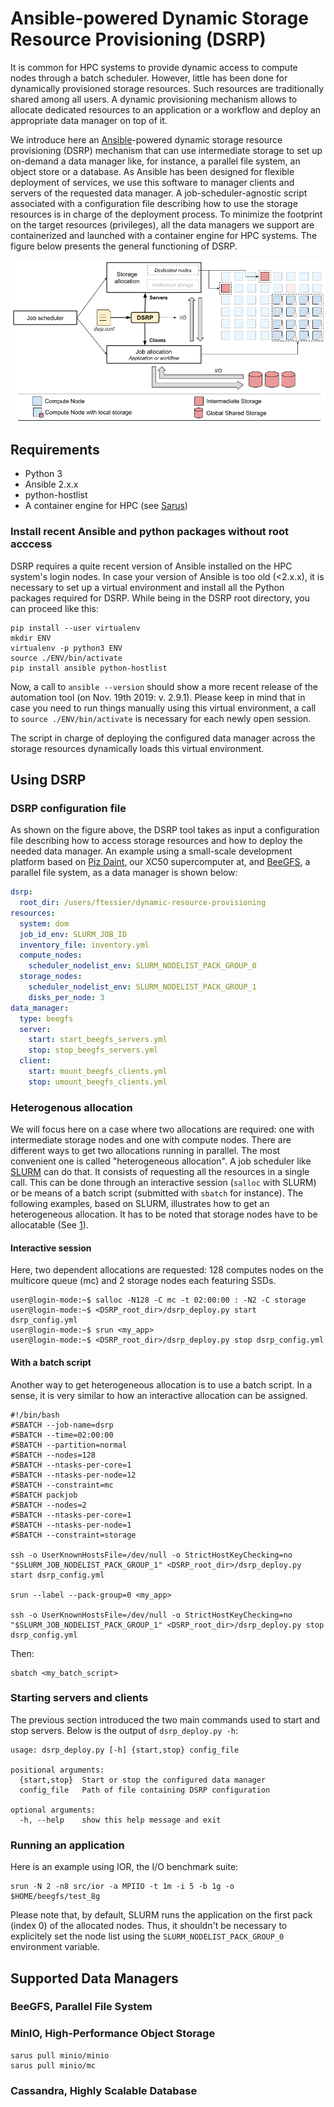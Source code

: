 # Ansible-powered Dynamic Storage Resource Provisioning (DSRP)

It is common for HPC systems to provide dynamic access to compute nodes
through a batch scheduler. However, little has been done for dynamically
provisioned storage resources. Such resources are traditionally shared among
all users. A dynamic provisioning mechanism allows to allocate dedicated
resources to an application or a workflow and deploy an appropriate data
manager on top of it.

We introduce here an [Ansible](https://www.ansible.com/)-powered dynamic storage resource provisioning
(DSRP) mechanism that can use intermediate storage to set up on-demand a data
manager like, for instance, a parallel file system, an object store or a
database. As Ansible has been designed for flexible deployment of services, 
we use this software to manager clients and servers of the requested data
manager. A job-scheduler-agnostic script associated with a configuration file
describing how to use the storage resources is in charge of the deployment
process. To minimize the footprint on the target resources (privileges), all
the data managers we support are containerized and launched with a container
engine for HPC systems. The figure below presents the general functioning of
DSRP.

![DSRP](docs/img/DSRP.png)

## Requirements

  * Python 3
  * Ansible 2.x.x
  * python-hostlist
  * A container engine for HPC (see
    [Sarus](https://sarus.readthedocs.io/en/latest/)) 

### Install recent Ansible and python packages without root acccess

DSRP requires a quite recent version of Ansible installed on the HPC system's
login nodes. In case your version of Ansible is too old (<2.x.x), it is
necessary to set up a virtual environment and install all the Python packages
required for DSRP. While being in the DSRP root directory, you can proceed like this:

``` shell
pip install --user virtualenv
mkdir ENV
virtualenv -p python3 ENV
source ./ENV/bin/activate
pip install ansible python-hostlist
```

Now, a call to `ansible --version` should show a more recent release of the
automation tool (on Nov. 19th 2019: v. 2.9.1). Please keep in mind that in
case you need to run things manually using this virtual environment, a call to
`source ./ENV/bin/activate` is necessary for each newly open session.

The script in charge of deploying the configured data manager across the
storage resources dynamically loads this virtual environment.

## Using DSRP

### DSRP configuration file

As shown on the figure above, the DSRP tool takes as input a configuration
file describing how to access storage resources and how to deploy the needed
data manager. An example using a small-scale development platform based on [Piz
Daint](https://www.cscs.ch/computers/piz-daint/), our XC50 supercomputer at,
and [BeeGFS](https://www.beegfs.io/content/), a parallel file system, as a
data manager is shown below: 

``` yaml
dsrp:
  root_dir: /users/ftessier/dynamic-resource-provisioning
resources:
  system: dom
  job_id_env: SLURM_JOB_ID
  inventory_file: inventory.yml
  compute_nodes:
    scheduler_nodelist_env: SLURM_NODELIST_PACK_GROUP_0
  storage_nodes:
    scheduler_nodelist_env: SLURM_NODELIST_PACK_GROUP_1
    disks_per_node: 3
data_manager:
  type: beegfs
  server:
    start: start_beegfs_servers.yml
    stop: stop_beegfs_servers.yml
  client:
    start: mount_beegfs_clients.yml
    stop: umount_beegfs_clients.yml
```

### Heterogenous allocation

We will focus here on a case where two allocations are required: one with
intermediate storage nodes and one with compute nodes. There are different
ways to get two allocations running in parallel. The most convenient one is
called "heterogeneous allocation". A job scheduler like
[SLURM](https://slurm.schedmd.com/heterogeneous_jobs.html) can do that. It
consists of requesting all the resources in a single call. This can be done
through an interactive session (`salloc` with SLURM) or be means of a batch
script (submitted with `sbatch` for instance). The following examples, based
on SLURM, illustrates how to get an heterogeneous allocation. It has to be
noted that storage nodes have to be allocatable (See
[1](http://www.francoistessier.info/documents/CUG2019.pdf)).

#### Interactive session

Here, two dependent allocations are requested: 128 computes nodes on the
multicore queue (mc) and 2 storage nodes each featuring SSDs.

``` shell
user@login-mode:~$ salloc -N128 -C mc -t 02:00:00 : -N2 -C storage
user@login-mode:~$ <DSRP_root_dir>/dsrp_deploy.py start dsrp_config.yml
user@login-mode:~$ srun <my_app>
user@login-mode:~$ <DSRP_root_dir>/dsrp_deploy.py stop dsrp_config.yml
```

#### With a batch script

Another way to get heterogeneous allocation is to use a batch script. In a
sense, it is very similar to how an interactive allocation can be assigned.

``` shell
#!/bin/bash
#SBATCH --job-name=dsrp
#SBATCH --time=02:00:00
#SBATCH --partition=normal
#SBATCH --nodes=128
#SBATCH --ntasks-per-core=1
#SBATCH --ntasks-per-node=12
#SBATCH --constraint=mc
#SBATCH packjob
#SBATCH --nodes=2
#SBATCH --ntasks-per-core=1
#SBATCH --ntasks-per-node=1
#SBATCH --constraint=storage

ssh -o UserKnownHostsFile=/dev/null -o StrictHostKeyChecking=no "$SLURM_JOB_NODELIST_PACK_GROUP_1" <DSRP_root_dir>/dsrp_deploy.py start dsrp_config.yml

srun --label --pack-group=0 <my_app>

ssh -o UserKnownHostsFile=/dev/null -o StrictHostKeyChecking=no "$SLURM_JOB_NODELIST_PACK_GROUP_1" <DSRP_root_dir>/dsrp_deploy.py stop dsrp_config.yml
```

Then:

``` shell
sbatch <my_batch_script>
```

### Starting servers and clients

The previous section introduced the two main commands used to start and stop
servers. Below is the output of `dsrp_deploy.py -h`:

``` shell
usage: dsrp_deploy.py [-h] {start,stop} config_file

positional arguments:
  {start,stop}  Start or stop the configured data manager
  config_file   Path of file containing DSRP configuration

optional arguments:
  -h, --help    show this help message and exit
```

### Running an application

Here is an example using IOR, the I/O benchmark suite:

``` shell
srun -N 2 -n8 src/ior -a MPIIO -t 1m -i 5 -b 1g -o $HOME/beegfs/test_8g
```

Please note that, by default, SLURM runs the application on the first pack
(index 0) of the allocated nodes. Thus, it shouldn't be necessary to
explicitely set the node list using the `SLURM_NODELIST_PACK_GROUP_0`
environment variable. 

## Supported Data Managers

### BeeGFS, Parallel File System

### MinIO, High-Performance Object Storage

``` shell
sarus pull minio/minio
sarus pull minio/mc
```

### Cassandra, Highly Scalable Database
